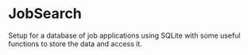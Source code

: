 # JobSearch

Setup for a database of job applications using SQLite with some useful functions to store the data and access it.